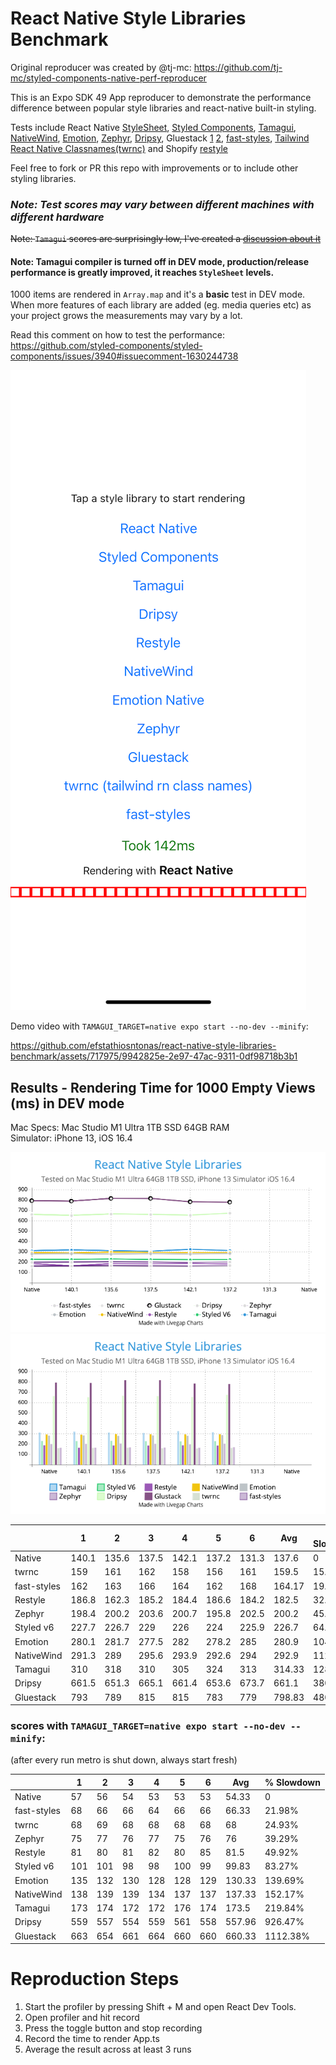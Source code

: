 # React Native Style Libraries Benchmark

Original reproducer was created by @tj-mc: https://github.com/tj-mc/styled-components-native-perf-reproducer

This is an Expo SDK 49 App reproducer to demonstrate the performance difference between popular style libraries and react-native built-in styling.

Tests include React Native [StyleSheet](https://reactnative.dev/docs/stylesheet), [Styled Components](https://github.com/styled-components/styled-components), [Tamagui](https://github.com/tamagui/tamagui), [NativeWind](https://github.com/marklawlor/nativewind), [Emotion](https://github.com/emotion-js/emotion), [Zephyr](https://github.com/FormidableLabs/react-native-zephyr), [Dripsy](https://github.com/nandorojo/dripsy), Gluestack [1](https://github.com/gluestack/gluestack-ui) [2](https://github.com/gluestack/gluestack-style), [fast-styles](https://github.com/fedemartinm/fast-styles), [Tailwind React Native Classnames(twrnc)](https://github.com/jaredh159/tailwind-react-native-classnames) and Shopify [restyle](https://github.com/Shopify/restyle)

Feel free to fork or PR this repo with improvements or to include other styling libraries.

### ***Note: Test scores may vary between different machines with different hardware***

~~Note: `Tamagui` scores are surprisingly low, I've created a [discussion about it](https://github.com/tamagui/tamagui/discussions/1471)~~
 
#### Note: Tamagui compiler is turned off in DEV mode, production/release performance is greatly improved, it reaches `StyleSheet` levels.

1000 items are rendered in `Array.map` and it's a **basic** test in DEV mode. When more features of each library are added (eg. media queries etc) as your project grows the measurements may vary by a lot.

Read this comment on how to test the performance: https://github.com/styled-components/styled-components/issues/3940#issuecomment-1630244738

![demo.png](assets/demo.png)

Demo video with `TAMAGUI_TARGET=native expo start --no-dev --minify`:


https://github.com/efstathiosntonas/react-native-style-libraries-benchmark/assets/717975/9942825e-2e97-47ac-9311-0df98718b3b1


## Results - Rendering Time for 1000 Empty Views (ms) in DEV mode

Mac Specs: 
Mac Studio M1 Ultra 1TB SSD 64GB RAM\
Simulator: iPhone 13, iOS 16.4

![graph_1.png](assets/graph_1.png)\
![graph_2.png](assets/graph_2.png)

|             | 1     | 2     | 3     | 4     | 5     | 6     | Avg    | % Slowdown |
|-------------|-------|-------|-------|-------|-------|-------|--------|------------|
| Native      | 140.1 | 135.6 | 137.5 | 142.1 | 137.2 | 131.3 | 137.6  | 0          |
| twrnc       | 159   | 161   | 162   | 158   | 156   | 161   | 159.5  | 15.92%     |
| fast-styles | 162   | 163   | 166   | 164   | 162   | 168   | 164.17 | 19.30%     |
| Restyle     | 186.8 | 162.3 | 185.2 | 184.4 | 186.6 | 184.2 | 182.5  | 32.63%     |
| Zephyr      | 198.4 | 200.2 | 203.6 | 200.7 | 195.8 | 202.5 | 200.2  | 45.47%     |
| Styled v6   | 227.7 | 226.7 | 229   | 226   | 224   | 225.9 | 226.7  | 64.86%     |
| Emotion     | 280.1 | 281.7 | 277.5 | 282   | 278.2 | 285   | 280.9  | 104.8%     |
| NativeWind  | 291.3 | 289   | 295.6 | 293.9 | 292.6 | 294   | 292.9  | 112.3%     |
| Tamagui     | 310   | 318   | 310   | 305   | 324   | 313   | 314.33 | 128.57%    |
| Dripsy      | 661.5 | 651.3 | 665.1 | 661.4 | 653.6 | 673.7 | 661.1  | 380.53%    |
| Gluestack   | 793   | 789   | 815   | 815   | 783   | 779   | 798.83 | 480.24%    |

### scores with `TAMAGUI_TARGET=native expo start --no-dev --minify`:
(after every run metro is shut down, always start fresh)

|             | 1   | 2   | 3   | 4   | 5   | 6   | Avg    | % Slowdown |
|-------------|-----|-----|-----|-----|-----|-----|--------|------------|
| Native      | 57  | 56  | 54  | 53  | 53  | 53  | 54.33  | 0          |
| fast-styles | 68  | 66  | 66  | 64  | 66  | 66  | 66.33  | 21.98%     |
| twrnc       | 68  | 69  | 68  | 68  | 68  | 68  | 68     | 24.93%     |
| Zephyr      | 75  | 77  | 76  | 77  | 75  | 76  | 76     | 39.29%     |
| Restyle     | 81  | 80  | 81  | 82  | 80  | 85  | 81.5   | 49.92%     |
| Styled v6   | 101 | 101 | 98  | 98  | 100 | 99  | 99.83  | 83.27%     |
| Emotion     | 135 | 132 | 130 | 128 | 128 | 129 | 130.33 | 139.69%    |
| NativeWind  | 138 | 139 | 139 | 134 | 137 | 137 | 137.33 | 152.17%    |
| Tamagui     | 173 | 174 | 172 | 172 | 176 | 174 | 173.5  | 219.84%    |
| Dripsy      | 559 | 557 | 554 | 559 | 561 | 558 | 557.96 | 926.47%    |
| Gluestack   | 663 | 654 | 661 | 664 | 660 | 660 | 660.33 | 1112.38%   |

# Reproduction Steps
1. Start the profiler by pressing Shift + M and open React Dev Tools.
2. Open profiler and hit record
3. Press the toggle button and stop recording
4. Record the time to render App.ts
5. Average the result across at least 3 runs


